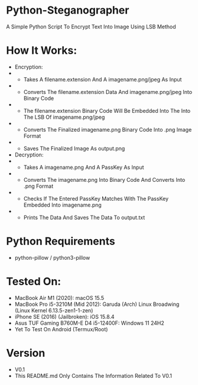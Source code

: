 # Python-Steganographer
A Simple Python Script To Encrypt Text Into Image Using LSB Method
# How It Works:
- Encryption:
- - Takes A filename.extension And A imagename.png/jpeg As Input
- - Converts The filename.extension Data And imagename.png/jpeg Into Binary Code
- - The filename.extension Binary Code Will Be Embedded Into The Into The LSB Of imagename.png/jpeg
- - Converts The Finalized imagename.png Binary Code Into .png Image Format
- - Saves The Finalized Image As output.png
- Decryption:
- - Takes A imagename.png And A PassKey As Input
- - Converts The imagename.png Into Binary Code And Converts Into .png Format
- - Checks If The Entered PassKey Matches With The PassKey Embedded Into imagename.png
- - Prints The Data And Saves The Data To output.txt
# Python Requirements
- python-pillow / python3-pillow
# Tested On:
- MacBook Air M1 (2020): macOS 15.5
- MacBook Pro i5-3210M (Mid 2012): Garuda (Arch) Linux Broadwing (Linux Kernel 6.13.5-zen1-1-zen)
- iPhone SE (2016) (Jailbroken): iOS 15.8.4
- Asus TUF Gaming B760M-E D4 i5-12400F: Windows 11 24H2
- Yet To Test On Android (Termux/Root)
# Version
- V0.1
- This README.md Only Contains The Information Related To V0.1
